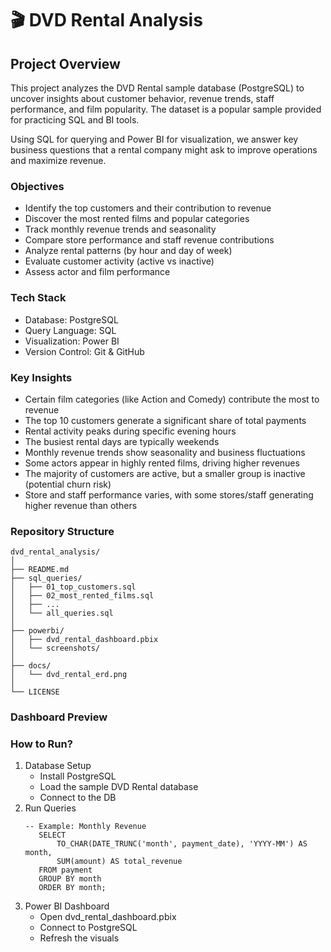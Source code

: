 # 🎬 DVD Rental Analysis

## Project Overview

This project analyzes the DVD Rental sample database (PostgreSQL) to uncover insights about customer behavior, revenue trends, staff performance, and film popularity. The dataset is a popular sample provided for practicing SQL and BI tools.

Using SQL for querying and Power BI for visualization, we answer key business questions that a rental company might ask to improve operations and maximize revenue.

### Objectives

* Identify the top customers and their contribution to revenue
* Discover the most rented films and popular categories
* Track monthly revenue trends and seasonality
* Compare store performance and staff revenue contributions
* Analyze rental patterns (by hour and day of week)
* Evaluate customer activity (active vs inactive)
* Assess actor and film performance

### Tech Stack

* Database: PostgreSQL
* Query Language: SQL
* Visualization: Power BI
* Version Control: Git & GitHub

### Key Insights

* Certain film categories (like Action and Comedy) contribute the most to revenue
* The top 10 customers generate a significant share of total payments
* Rental activity peaks during specific evening hours
* The busiest rental days are typically weekends
* Monthly revenue trends show seasonality and business fluctuations
* Some actors appear in highly rented films, driving higher revenues
* The majority of customers are active, but a smaller group is inactive (potential churn risk)
* Store and staff performance varies, with some stores/staff generating higher revenue than others

### Repository Structure

```
dvd_rental_analysis/
│
├── README.md
├── sql_queries/
│   ├── 01_top_customers.sql
│   ├── 02_most_rented_films.sql
│   ├── ...
│   └── all_queries.sql
│
├── powerbi/
│   ├── dvd_rental_dashboard.pbix
│   └── screenshots/
│
├── docs/
│   └── dvd_rental_erd.png
│
└── LICENSE
```

### Dashboard Preview

### How to Run?
1. Database Setup
   - Install PostgreSQL
   - Load the sample DVD Rental database
   - Connect to the DB
2. Run Queries
   ```
   -- Example: Monthly Revenue
      SELECT 
          TO_CHAR(DATE_TRUNC('month', payment_date), 'YYYY-MM') AS month,
          SUM(amount) AS total_revenue
      FROM payment
      GROUP BY month
      ORDER BY month;
   ```
3. Power BI Dashboard
   - Open dvd_rental_dashboard.pbix
   - Connect to PostgreSQL
   - Refresh the visuals
